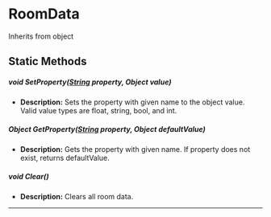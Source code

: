 # RoomData
Inherits from object
## Static Methods
##### void SetProperty([String](../static/String.md) property, Object value)
- **Description:** Sets the property with given name to the object value. Valid value types are float, string, bool, and int.
##### Object GetProperty([String](../static/String.md) property, Object defaultValue)
- **Description:** Gets the property with given name. If property does not exist, returns defaultValue.
##### void Clear()
- **Description:** Clears all room data.

---

